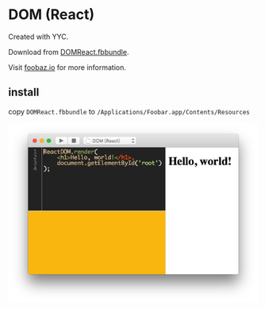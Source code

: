 # DOM (React)

Created with YYC.

Download from [DOMReact.fbbundle](https://yycking.github.io/DOMReact.fbbundle).

Visit [foobaz.io](http://www.foobaz.io) for more information.

## install
copy `DOMReact.fbbundle` to `/Applications/Foobar.app/Contents/Resources`

![screen shot](doc/screenshot.png)